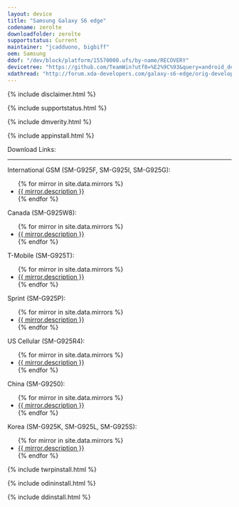 ```yaml
---
layout: device
title: "Samsung Galaxy S6 edge"
codename: zerolte
downloadfolder: zerolte
supportstatus: Current
maintainer: "jcadduono, bigbiff"
oem: Samsung
ddof: "/dev/block/platform/15570000.ufs/by-name/RECOVERY"
devicetree: "https://github.com/TeamWin?utf8=%E2%9C%93&query=android_device_samsung_zerolte"
xdathread: "http://forum.xda-developers.com/galaxy-s6-edge/orig-development/recovery-official-twrp-galaxy-s6-edge-t3354508"
---
```


{% include disclaimer.html %}

{% include supportstatus.html %}

{% include dmverity.html %}

{% include appinstall.html %}

<div class='page-heading'>Download Links:</div>
<hr />
<p class="text">International GSM (SM-G925F, SM-G925I, SM-G925G):</p>
<ul>
{% for mirror in site.data.mirrors %}
  <li>
    <a href="{{ mirror.baseurl }}zerolte">
      {{ mirror.description }}
    </a>
  </li>
{% endfor %}
</ul>
<p class="text">Canada (SM-G925W8):</p>
<ul>
{% for mirror in site.data.mirrors %}
  <li>
    <a href="{{ mirror.baseurl }}zeroltecan">
      {{ mirror.description }}
    </a>
  </li>
{% endfor %}
</ul>
<p class="text">T-Mobile (SM-G925T):</p>
<ul>
{% for mirror in site.data.mirrors %}
  <li>
    <a href="{{ mirror.baseurl }}zeroltetmo">
      {{ mirror.description }}
    </a>
  </li>
{% endfor %}
</ul>
<p class="text">Sprint (SM-G925P):</p>
<ul>
{% for mirror in site.data.mirrors %}
  <li>
    <a href="{{ mirror.baseurl }}zeroltespr">
      {{ mirror.description }}
    </a>
  </li>
{% endfor %}
</ul>
<p class="text">US Cellular (SM-G925R4):</p>
<ul>
{% for mirror in site.data.mirrors %}
  <li>
    <a href="{{ mirror.baseurl }}zerolteusc">
      {{ mirror.description }}
    </a>
  </li>
{% endfor %}
</ul>
<p class="text">China (SM-G9250):</p>
<ul>
{% for mirror in site.data.mirrors %}
  <li>
    <a href="{{ mirror.baseurl }}zeroltezt">
      {{ mirror.description }}
    </a>
  </li>
{% endfor %}
</ul>
<p class="text">Korea (SM-G925K, SM-G925L, SM-G925S):</p>
<ul>
{% for mirror in site.data.mirrors %}
  <li>
    <a href="{{ mirror.baseurl }}zerolteskt">
      {{ mirror.description }}
    </a>
  </li>
{% endfor %}
</ul>

{% include twrpinstall.html %}

{% include odininstall.html %}

{% include ddinstall.html %}
